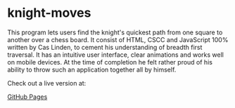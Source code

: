 # knight-moves

This program lets users find the knight's quickest path from one square to another over a chess board.
It consist of HTML, CSCC and JavaScript 100% written by Cas Linden, to cement his understanding of breadth first traversal.
It has an intuitive user interface, clear animations and works well on mobile devices. 
At the time of completion he felt rather proud of his ability to throw such an application together all by himself. 

Check out a live version at: 

<a href="https://caslinden.github.io/knight-moves">GitHub Pages</a>
